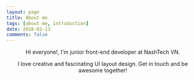 ```yaml
---
layout: page
title: About me
tags: [about me, introduction]
date: 2018-02-13
comments: false
---
```

    
<center>
  <p>Hi everyone!, I'm junior front-end developer at NashTech VN.</p>
  <p>I love creative and fascinating UI layout design. Get in touch and be awesome together!</p>
</center>

